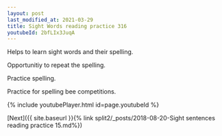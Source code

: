 ```yaml
---
layout: post
last_modified_at: 2021-03-29
title: Sight Words reading practice 316
youtubeId: 2bfLIx3JuqA
---
```

 
 
Helps to learn sight words and their spelling.

Opportunitiy to repeat the spelling. 

Practice spelling. 
 
Practice for spelling bee competitions. 
 
{% include youtubePlayer.html id=page.youtubeId %}
 
 

[Next]({{ site.baseurl }}{% link  split2/_posts/2018-08-20-Sight sentences reading practice 15.md%})
 
